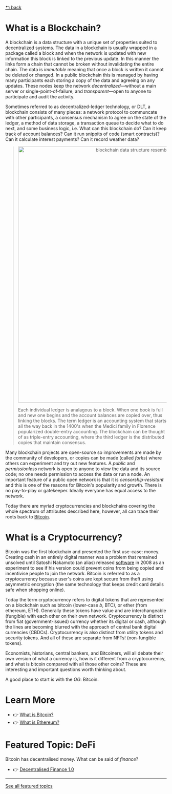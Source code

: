 [↰ back](https://github.com/millecodex/BlockchainNZ_education#readme)

# What is a Blockchain?
A blockchain is a data structure with a unique set of properties suited to decentralized systems. The data in a blockchain is usually wrapped in a package called a block and when the network is updated with new information this block is linked to the previous update. In this manner the links form a chain that cannot be broken without invalidating the entire chain. The data is *immutable* meaning that once a block is written it cannot be deleted or changed. In a public blockchain this is managed by having many participants each storing a copy of the data and agreeing on any updates. These nodes keep the network *decentralized*—without a main server or single-point-of-failure, and *transparent*—open to anyone to participate and audit the activity. 

Sometimes referred to as decentralized-ledger technology, or DLT, a blockchain consists of many pieces: a network protocol to communcate with other participants, a consensus mechanism to agree on the state of the ledger, a method of data storage, a transaction queue to decide what to do next, and some business logic, i.e. What can this blockchain do? Can it keep track of account balances? Can it run snippits of code (smart contracts)? Can it calculate interest payments? Can it record weather data?

> <p align="center"><img width="800" alt="blockchain data structure resembles ledger books" src="https://user-images.githubusercontent.com/39792005/152084209-bbde7db2-ddef-4f1b-bc98-354c0bc2e2ed.PNG"></p>
> 
> Each individual ledger is analagous to a block. When one book is full and new one begins and the account balances are copied over, thus linking the blocks. The term ledger is an accounting system that starts all the way back in the 1400's when the Medici family in Florence popularized double-entry accounting. The blockchain can be thought of as triple-entry accounting, where the third ledger is the distributed copies that maintain consensus.

Many blockchain projects are open-source so improvements are made by the community of developers, or copies can be made (called *forks*) where others can experiment and try out new features. A *public* and *permissionless* network is open to anyone to view the data and its source code; no one needs permission to access the data or run a node. An important feature of a public open network is that it is *censorship-resistant* and this is one of the reasons for Bitcoin's popularity and growth. There is no pay-to-play or gatekeeper. Ideally everyone has equal access to the network.

Today there are myriad cryptocurrencies and blockchains covering the whole spectrum of attributes described here, however, all can trace their roots back to [Bitcoin](bitcoin.md).

# What is a Cryptocurrency?
Bitcoin was the first blockchain and presented the first use-case: money. Creating cash in an entirely digital manner was a problem that remained unsolved until Satoshi Nakamoto (an alias) released [software](https://bitcointalk.org/index.php?topic=382374.0) in 2008 as an experiment to see if his version could prevent coins from being copied and incentivise people to join the network. Bitcoin is referred to as a cryptocurrency because user's coins are kept secure from theft using asymmetric encryption (the same technology that keeps credit card details safe when shopping online). 

Today the term cryptocurrency refers to digital tokens that are represented on a blockchain such as bitcoin (lower-case *b*, BTC), or ether (from ethereum, ETH). Generally these tokens have value and are interchangeable (fungible) with each other on their own network. Cryptocurrency is distinct from fiat (government-issued) currency whether its digital or cash, although the lines are becoming blurred with the approach of central bank digital currencies (CBDCs). Cryptocurrency is also distinct from utility tokens and security tokens. And all of these are separate from NFTs! (non-fungible tokens).

Economists, historians, central bankers, and Bitcoiners, will all debate their own version of what a currency is, how is it different from a cryptocurrency, and what is bitcoin compared with all those other coins? These are interesting and important questions worth thinking about. 

A good place to start is with the *OG*: Bitcoin.

# Learn More
* :point_right: [What is Bitcoin?](bitcoin.md)
* :point_right: [What is Ethereum?](ethereum.md)

# Featured Topic: DeFi
Bitcoin has decentralised money. What can be said of *finance*?
* :point_right: [Decentralised Finance 1.0](defi.md)
---
[See all featured topics](https://github.com/millecodex/BlockchainNZ_education/blob/main/featured.md)
